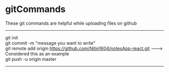 # gitCommands                                                                                                                                                                             
These git commands are helpful while uploading files on github                                                                                                             
___________________________________________________________________________________________________________ 
git init  
git commit -m "message you want to write"               
git remote add origin https://github.com/Nitin1604/notesApp-react.git ---> Considered this as an example  
git push -u origin master    
____________________________________________________________________________________________________________
